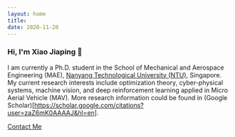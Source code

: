 ```yaml
---
layout: home
title: 
date: 2020-11-20 
---
```

### Hi, I'm Xiao Jiaping 👋
<!-- Dumbarton is a Jekyll Theme developed by [Tyler Butler](https://github.com/tcbutler320). The theme is designed for academics and features a simple home page with an about me section and an interactive highlights section to describe publications, coursework, courses taught, and projects. You can checkout the project on [Github](https://github.com/tcbutler320/Jekyll-Theme-Dumbarton), feel free to make contributions and feature requests and don't forget to give it a star. -->
I am currently a Ph.D. student in the School of Mechanical and Aerospace Engineering (MAE), [Nanyang Technological University (NTU)](https://www.ntu.edu.sg/), Singapore. My current research interests include optimization theory, cyber-physical systems, machine vision, and deep reinforcement learning applied in Micro Aerial Vehicle (MAV). More research information could be found in (Google Scholar)[https://scholar.google.com/citations?user=zaZ6mK0AAAAJ&hl=en]. 

<a href="/contact.html" class="highlighted">Contact Me</a>